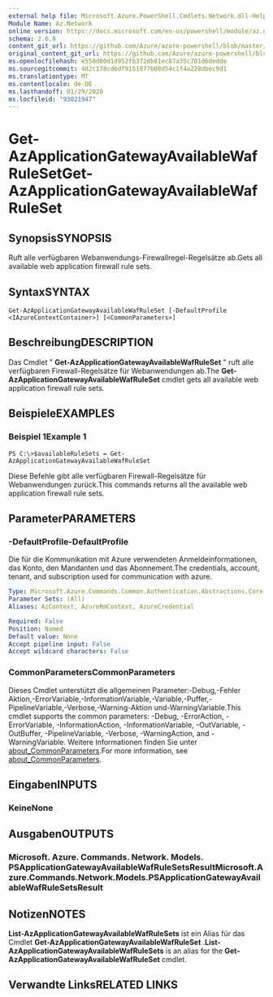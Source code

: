 ```yaml
---
external help file: Microsoft.Azure.PowerShell.Cmdlets.Network.dll-Help.xml
Module Name: Az.Network
online version: https://docs.microsoft.com/en-us/powershell/module/az.network/get-azapplicationgatewayavailablewafruleset
schema: 2.0.0
content_git_url: https://github.com/Azure/azure-powershell/blob/master/src/Network/Network/help/Get-AzApplicationGatewayAvailableWafRuleSet.md
original_content_git_url: https://github.com/Azure/azure-powershell/blob/master/src/Network/Network/help/Get-AzApplicationGatewayAvailableWafRuleSet.md
ms.openlocfilehash: e550d00d1d952fb372db81ec87a35c701d6dedde
ms.sourcegitcommit: 4d2c178cd6df9151877b08d54c1f4a228dbec9d1
ms.translationtype: MT
ms.contentlocale: de-DE
ms.lasthandoff: 01/29/2020
ms.locfileid: "93821947"
---
```

# <span data-ttu-id="abd79-101">Get-AzApplicationGatewayAvailableWafRuleSet</span><span class="sxs-lookup"><span data-stu-id="abd79-101">Get-AzApplicationGatewayAvailableWafRuleSet</span></span>

## <span data-ttu-id="abd79-102">Synopsis</span><span class="sxs-lookup"><span data-stu-id="abd79-102">SYNOPSIS</span></span>
<span data-ttu-id="abd79-103">Ruft alle verfügbaren Webanwendungs-Firewallregel-Regelsätze ab.</span><span class="sxs-lookup"><span data-stu-id="abd79-103">Gets all available web application firewall rule sets.</span></span>

## <span data-ttu-id="abd79-104">Syntax</span><span class="sxs-lookup"><span data-stu-id="abd79-104">SYNTAX</span></span>

```
Get-AzApplicationGatewayAvailableWafRuleSet [-DefaultProfile <IAzureContextContainer>] [<CommonParameters>]
```

## <span data-ttu-id="abd79-105">Beschreibung</span><span class="sxs-lookup"><span data-stu-id="abd79-105">DESCRIPTION</span></span>
<span data-ttu-id="abd79-106">Das Cmdlet " **Get-AzApplicationGatewayAvailableWafRuleSet** " ruft alle verfügbaren Firewall-Regelsätze für Webanwendungen ab.</span><span class="sxs-lookup"><span data-stu-id="abd79-106">The **Get-AzApplicationGatewayAvailableWafRuleSet** cmdlet gets all available web application firewall rule sets.</span></span>

## <span data-ttu-id="abd79-107">Beispiele</span><span class="sxs-lookup"><span data-stu-id="abd79-107">EXAMPLES</span></span>

### <span data-ttu-id="abd79-108">Beispiel 1</span><span class="sxs-lookup"><span data-stu-id="abd79-108">Example 1</span></span>
```
PS C:\>$availableRuleSets = Get-AzApplicationGatewayAvailableWafRuleSet
```

<span data-ttu-id="abd79-109">Diese Befehle gibt alle verfügbaren Firewall-Regelsätze für Webanwendungen zurück.</span><span class="sxs-lookup"><span data-stu-id="abd79-109">This commands returns all the available web application firewall rule sets.</span></span>

## <span data-ttu-id="abd79-110">Parameter</span><span class="sxs-lookup"><span data-stu-id="abd79-110">PARAMETERS</span></span>

### <span data-ttu-id="abd79-111">-DefaultProfile</span><span class="sxs-lookup"><span data-stu-id="abd79-111">-DefaultProfile</span></span>
<span data-ttu-id="abd79-112">Die für die Kommunikation mit Azure verwendeten Anmeldeinformationen, das Konto, den Mandanten und das Abonnement.</span><span class="sxs-lookup"><span data-stu-id="abd79-112">The credentials, account, tenant, and subscription used for communication with azure.</span></span>

```yaml
Type: Microsoft.Azure.Commands.Common.Authentication.Abstractions.Core.IAzureContextContainer
Parameter Sets: (All)
Aliases: AzContext, AzureRmContext, AzureCredential

Required: False
Position: Named
Default value: None
Accept pipeline input: False
Accept wildcard characters: False
```

### <span data-ttu-id="abd79-113">CommonParameters</span><span class="sxs-lookup"><span data-stu-id="abd79-113">CommonParameters</span></span>
<span data-ttu-id="abd79-114">Dieses Cmdlet unterstützt die allgemeinen Parameter:-Debug,-Fehler Aktion,-ErrorVariable,-InformationVariable,-Variable,-Puffer,-PipelineVariable,-Verbose,-Warning-Aktion und-WarningVariable.</span><span class="sxs-lookup"><span data-stu-id="abd79-114">This cmdlet supports the common parameters: -Debug, -ErrorAction, -ErrorVariable, -InformationAction, -InformationVariable, -OutVariable, -OutBuffer, -PipelineVariable, -Verbose, -WarningAction, and -WarningVariable.</span></span> <span data-ttu-id="abd79-115">Weitere Informationen finden Sie unter [about_CommonParameters](https://go.microsoft.com/fwlink/?LinkID=113216).</span><span class="sxs-lookup"><span data-stu-id="abd79-115">For more information, see [about_CommonParameters](https://go.microsoft.com/fwlink/?LinkID=113216).</span></span>

## <span data-ttu-id="abd79-116">Eingaben</span><span class="sxs-lookup"><span data-stu-id="abd79-116">INPUTS</span></span>

### <span data-ttu-id="abd79-117">Keine</span><span class="sxs-lookup"><span data-stu-id="abd79-117">None</span></span>

## <span data-ttu-id="abd79-118">Ausgaben</span><span class="sxs-lookup"><span data-stu-id="abd79-118">OUTPUTS</span></span>

### <span data-ttu-id="abd79-119">Microsoft. Azure. Commands. Network. Models. PSApplicationGatewayAvailableWafRuleSetsResult</span><span class="sxs-lookup"><span data-stu-id="abd79-119">Microsoft.Azure.Commands.Network.Models.PSApplicationGatewayAvailableWafRuleSetsResult</span></span>

## <span data-ttu-id="abd79-120">Notizen</span><span class="sxs-lookup"><span data-stu-id="abd79-120">NOTES</span></span>
<span data-ttu-id="abd79-121">**List-AzApplicationGatewayAvailableWafRuleSets** ist ein Alias für das Cmdlet **Get-AzApplicationGatewayAvailableWafRuleSet** .</span><span class="sxs-lookup"><span data-stu-id="abd79-121">**List-AzApplicationGatewayAvailableWafRuleSets** is an alias for the **Get-AzApplicationGatewayAvailableWafRuleSet** cmdlet.</span></span>

## <span data-ttu-id="abd79-122">Verwandte Links</span><span class="sxs-lookup"><span data-stu-id="abd79-122">RELATED LINKS</span></span>
